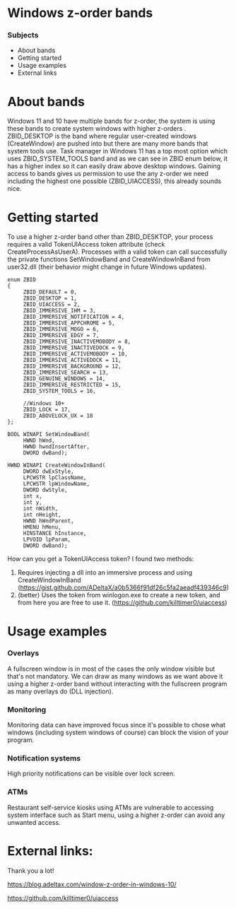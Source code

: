 # Windows z-order bands

### Subjects
- About bands
- Getting started
- Usage examples
- External links

# About bands
Windows 11 and 10 have multiple bands for z-order, the system is using these bands to create system windows with higher z-orders . ZBID_DESKTOP is the band where regular user-created windows (CreateWindow) are pushed into but there are many more bands that system tools use. Task manager in Windows 11 has a top most option which uses ZBID_SYSTEM_TOOLS band and as we can see in ZBID enum below, it has a higher index so it can easily draw above desktop windows. 
Gaining access to bands gives us permission to use the any z-order we need including the highest one possible (ZBID_UIACCESS), this already sounds nice.

# Getting started
To use a higher z-order band other than ZBID_DESKTOP, your process requires a valid TokenUIAccess token attribute (check CreateProcessAsUserA). 
Processes with a valid token can call successfully the private functions SetWindowBand and CreateWindowInBand from user32.dll (their behavior might change in future Windows updates). 

```
enum ZBID
{
     ZBID_DEFAULT = 0,
     ZBID_DESKTOP = 1,
     ZBID_UIACCESS = 2,
     ZBID_IMMERSIVE_IHM = 3,
     ZBID_IMMERSIVE_NOTIFICATION = 4,
     ZBID_IMMERSIVE_APPCHROME = 5,
     ZBID_IMMERSIVE_MOGO = 6,
     ZBID_IMMERSIVE_EDGY = 7,
     ZBID_IMMERSIVE_INACTIVEMOBODY = 8,
     ZBID_IMMERSIVE_INACTIVEDOCK = 9,
     ZBID_IMMERSIVE_ACTIVEMOBODY = 10,
     ZBID_IMMERSIVE_ACTIVEDOCK = 11,
     ZBID_IMMERSIVE_BACKGROUND = 12,
     ZBID_IMMERSIVE_SEARCH = 13,
     ZBID_GENUINE_WINDOWS = 14,
     ZBID_IMMERSIVE_RESTRICTED = 15,
     ZBID_SYSTEM_TOOLS = 16,
 
     //Windows 10+
     ZBID_LOCK = 17,
     ZBID_ABOVELOCK_UX = 18
};
```
```
BOOL WINAPI SetWindowBand(
     HWND hWnd, 
     HWND hwndInsertAfter, 
     DWORD dwBand);

HWND WINAPI CreateWindowInBand(
     DWORD dwExStyle,
     LPCWSTR lpClassName,
     LPCWSTR lpWindowName,
     DWORD dwStyle,
     int x,
     int y,
     int nWidth,
     int nHeight,
     HWND hWndParent,
     HMENU hMenu,
     HINSTANCE hInstance,
     LPVOID lpParam,
     DWORD dwBand);
```
How can you get a TokenUIAccess token? I found two methods:
1. Requires injecting a dll into an immersive process and using CreateWindowInBand (https://gist.github.com/ADeltaX/a0b5366f91df26c5fa2aeadf439346c9)
2. (better) Uses the token from winlogon.exe to create a new token, and from here you are free to use it. (https://github.com/killtimer0/uiaccess)

# Usage examples

### Overlays
A fullscreen window is in most of the cases the only window visible but that's not mandatory. We can draw as many windows as we want above it using a higher z-order band without interacting with the fullscreen program as many overlays do (DLL injection).
### Monitoring
Monitoring data can have improved focus since it's possible to chose what windows (including system windows of course) can block the vision of your program.
### Notification systems
High priority notifications can be visible over lock screen.
### ATMs
Restaurant self-service kiosks using ATMs are vulnerable to accessing system interface such as Start menu, using a higher z-order can avoid any unwanted access.


# External links:
Thank you a lot!

https://blog.adeltax.com/window-z-order-in-windows-10/

https://github.com/killtimer0/uiaccess


